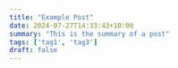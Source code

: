```yaml
---
title: "Example Post"
date: 2024-07-27T14:33:43+10:00
summary: "This is the summary of a post"
tags: ['tag1', 'tag3']
draft: false
---
```


